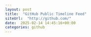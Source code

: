 ```yaml
---
layout: post
title:  "GitHub Public Timeline Feed"
siteUrl:  "http://github.com/"
date:  2025-02-14 14:45:16+00:00
categories: github
---
```

